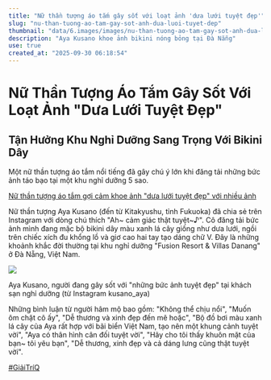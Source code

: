 ```yaml
---
title: "Nữ thần tượng áo tắm gây sốt với loạt ảnh 'dưa lưới tuyệt đẹp'"
slug: "nu-than-tuong-ao-tam-gay-sot-anh-dua-luoi-tuyet-dep"
thumbnail: "data/6.images/images/nu-than-tuong-ao-tam-gay-sot-anh-dua-luoi-tuyet-dep.webp"
description: "Aya Kusano khoe ảnh bikini nóng bỏng tại Đà Nẵng"
use: true
created_at: "2025-09-30 06:18:54"
---
```


# Nữ Thần Tượng Áo Tắm Gây Sốt Với Loạt Ảnh "Dưa Lưới Tuyệt Đẹp"

## Tận Hưởng Khu Nghỉ Dưỡng Sang Trọng Với Bikini Dây

Một nữ thần tượng áo tắm nổi tiếng đã gây chú ý lớn khi đăng tải những bức ảnh táo bạo tại một khu nghỉ dưỡng 5 sao.

[Nữ thần tượng áo tắm gợi cảm khoe ảnh "dưa lưới tuyệt đẹp" với nhiều ảnh](https://nishispo.nishinippon.co.jp/article/947095#1)

Nữ thần tượng Aya Kusano (đến từ Kitakyushu, tỉnh Fukuoka) đã chia sẻ trên Instagram với dòng chú thích "Ah~ cảm giác thật tuyệt~♪". Cô đăng tải bức ảnh mình đang mặc bộ bikini dây màu xanh lá cây giống như dưa lưới, ngồi trên chiếc xích đu khổng lồ và giơ cao hai tay tạo dáng chữ V. Đây là những khoảnh khắc đời thường tại khu nghỉ dưỡng "Fusion Resort & Villas Danang" ở Đà Nẵng, Việt Nam.

![](/images/20250929-00010000-nishispo-000-1-view.webp)

Aya Kusano, người đang gây sốt với "những bức ảnh tuyệt đẹp" tại khách sạn nghỉ dưỡng (từ Instagram kusano_aya)

Những bình luận từ người hâm mộ bao gồm: "Không thể chịu nổi", "Muốn ôm chặt cô ấy", "Dễ thương và xinh đẹp đến mê hoặc", "Bộ đồ bơi màu xanh lá cây của Aya rất hợp với bãi biển Việt Nam, tạo nên một khung cảnh tuyệt vời", "Aya có thân hình cân đối tuyệt vời", "Hãy cho tôi thấy khuôn mặt của bạn~ tôi yêu bạn", "Dễ thương, xinh đẹp và cả dáng lưng cũng thật tuyệt vời".

[#GiảiTríQ](https://news.yahoo.co.jp/search?p=%23%E3%82%A8%E3%83%B3%E3%82%BF%E3%83%A1Q&source=article-body)